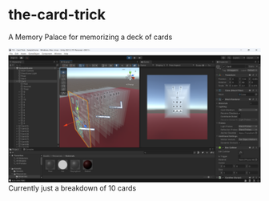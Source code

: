 # the-card-trick
A Memory Palace for memorizing a deck of cards

![](./progress_current.png)
Currently just a breakdown of 10 cards